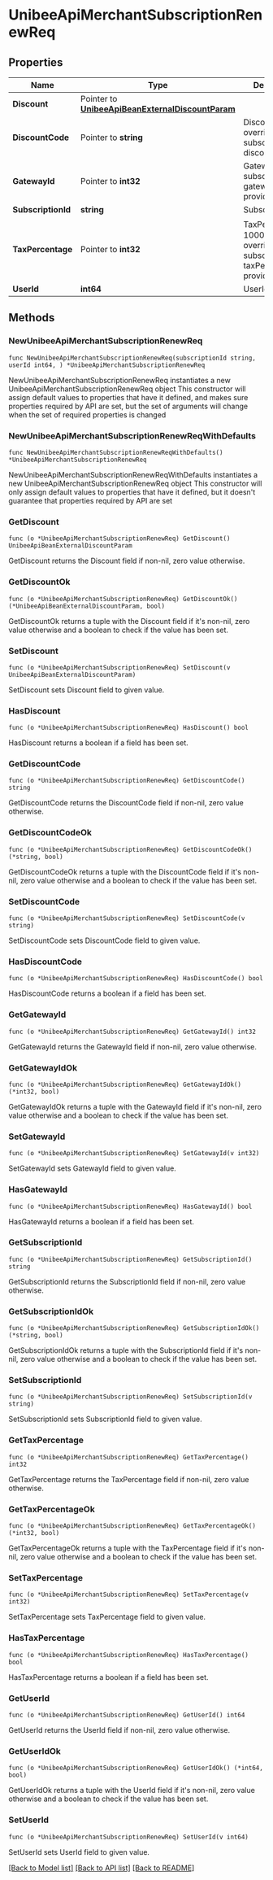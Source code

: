 # UnibeeApiMerchantSubscriptionRenewReq

## Properties

Name | Type | Description | Notes
------------ | ------------- | ------------- | -------------
**Discount** | Pointer to [**UnibeeApiBeanExternalDiscountParam**](UnibeeApiBeanExternalDiscountParam.md) |  | [optional] 
**DiscountCode** | Pointer to **string** | DiscountCode, override subscription discount | [optional] 
**GatewayId** | Pointer to **int32** | GatewayId, use subscription&#39;s gateway if not provide | [optional] 
**SubscriptionId** | **string** | SubscriptionId | 
**TaxPercentage** | Pointer to **int32** | TaxPercentage，1000 &#x3D; 10%, override subscription taxPercentage if provide | [optional] 
**UserId** | **int64** | UserId | 

## Methods

### NewUnibeeApiMerchantSubscriptionRenewReq

`func NewUnibeeApiMerchantSubscriptionRenewReq(subscriptionId string, userId int64, ) *UnibeeApiMerchantSubscriptionRenewReq`

NewUnibeeApiMerchantSubscriptionRenewReq instantiates a new UnibeeApiMerchantSubscriptionRenewReq object
This constructor will assign default values to properties that have it defined,
and makes sure properties required by API are set, but the set of arguments
will change when the set of required properties is changed

### NewUnibeeApiMerchantSubscriptionRenewReqWithDefaults

`func NewUnibeeApiMerchantSubscriptionRenewReqWithDefaults() *UnibeeApiMerchantSubscriptionRenewReq`

NewUnibeeApiMerchantSubscriptionRenewReqWithDefaults instantiates a new UnibeeApiMerchantSubscriptionRenewReq object
This constructor will only assign default values to properties that have it defined,
but it doesn't guarantee that properties required by API are set

### GetDiscount

`func (o *UnibeeApiMerchantSubscriptionRenewReq) GetDiscount() UnibeeApiBeanExternalDiscountParam`

GetDiscount returns the Discount field if non-nil, zero value otherwise.

### GetDiscountOk

`func (o *UnibeeApiMerchantSubscriptionRenewReq) GetDiscountOk() (*UnibeeApiBeanExternalDiscountParam, bool)`

GetDiscountOk returns a tuple with the Discount field if it's non-nil, zero value otherwise
and a boolean to check if the value has been set.

### SetDiscount

`func (o *UnibeeApiMerchantSubscriptionRenewReq) SetDiscount(v UnibeeApiBeanExternalDiscountParam)`

SetDiscount sets Discount field to given value.

### HasDiscount

`func (o *UnibeeApiMerchantSubscriptionRenewReq) HasDiscount() bool`

HasDiscount returns a boolean if a field has been set.

### GetDiscountCode

`func (o *UnibeeApiMerchantSubscriptionRenewReq) GetDiscountCode() string`

GetDiscountCode returns the DiscountCode field if non-nil, zero value otherwise.

### GetDiscountCodeOk

`func (o *UnibeeApiMerchantSubscriptionRenewReq) GetDiscountCodeOk() (*string, bool)`

GetDiscountCodeOk returns a tuple with the DiscountCode field if it's non-nil, zero value otherwise
and a boolean to check if the value has been set.

### SetDiscountCode

`func (o *UnibeeApiMerchantSubscriptionRenewReq) SetDiscountCode(v string)`

SetDiscountCode sets DiscountCode field to given value.

### HasDiscountCode

`func (o *UnibeeApiMerchantSubscriptionRenewReq) HasDiscountCode() bool`

HasDiscountCode returns a boolean if a field has been set.

### GetGatewayId

`func (o *UnibeeApiMerchantSubscriptionRenewReq) GetGatewayId() int32`

GetGatewayId returns the GatewayId field if non-nil, zero value otherwise.

### GetGatewayIdOk

`func (o *UnibeeApiMerchantSubscriptionRenewReq) GetGatewayIdOk() (*int32, bool)`

GetGatewayIdOk returns a tuple with the GatewayId field if it's non-nil, zero value otherwise
and a boolean to check if the value has been set.

### SetGatewayId

`func (o *UnibeeApiMerchantSubscriptionRenewReq) SetGatewayId(v int32)`

SetGatewayId sets GatewayId field to given value.

### HasGatewayId

`func (o *UnibeeApiMerchantSubscriptionRenewReq) HasGatewayId() bool`

HasGatewayId returns a boolean if a field has been set.

### GetSubscriptionId

`func (o *UnibeeApiMerchantSubscriptionRenewReq) GetSubscriptionId() string`

GetSubscriptionId returns the SubscriptionId field if non-nil, zero value otherwise.

### GetSubscriptionIdOk

`func (o *UnibeeApiMerchantSubscriptionRenewReq) GetSubscriptionIdOk() (*string, bool)`

GetSubscriptionIdOk returns a tuple with the SubscriptionId field if it's non-nil, zero value otherwise
and a boolean to check if the value has been set.

### SetSubscriptionId

`func (o *UnibeeApiMerchantSubscriptionRenewReq) SetSubscriptionId(v string)`

SetSubscriptionId sets SubscriptionId field to given value.


### GetTaxPercentage

`func (o *UnibeeApiMerchantSubscriptionRenewReq) GetTaxPercentage() int32`

GetTaxPercentage returns the TaxPercentage field if non-nil, zero value otherwise.

### GetTaxPercentageOk

`func (o *UnibeeApiMerchantSubscriptionRenewReq) GetTaxPercentageOk() (*int32, bool)`

GetTaxPercentageOk returns a tuple with the TaxPercentage field if it's non-nil, zero value otherwise
and a boolean to check if the value has been set.

### SetTaxPercentage

`func (o *UnibeeApiMerchantSubscriptionRenewReq) SetTaxPercentage(v int32)`

SetTaxPercentage sets TaxPercentage field to given value.

### HasTaxPercentage

`func (o *UnibeeApiMerchantSubscriptionRenewReq) HasTaxPercentage() bool`

HasTaxPercentage returns a boolean if a field has been set.

### GetUserId

`func (o *UnibeeApiMerchantSubscriptionRenewReq) GetUserId() int64`

GetUserId returns the UserId field if non-nil, zero value otherwise.

### GetUserIdOk

`func (o *UnibeeApiMerchantSubscriptionRenewReq) GetUserIdOk() (*int64, bool)`

GetUserIdOk returns a tuple with the UserId field if it's non-nil, zero value otherwise
and a boolean to check if the value has been set.

### SetUserId

`func (o *UnibeeApiMerchantSubscriptionRenewReq) SetUserId(v int64)`

SetUserId sets UserId field to given value.



[[Back to Model list]](../README.md#documentation-for-models) [[Back to API list]](../README.md#documentation-for-api-endpoints) [[Back to README]](../README.md)


